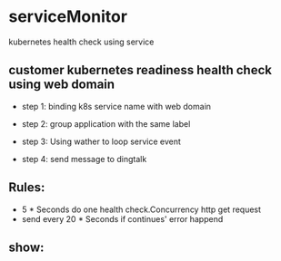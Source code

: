 # serviceMonitor
kubernetes health check using service


## customer kubernetes readiness health check using web domain

- step 1: binding k8s service name with web domain

- step 2: group application with the same label

- step 3: Using wather to loop service event

- step 4: send message to dingtalk

## Rules:

- 5 * Seconds do one health check.Concurrency http get request
- send every 20 * Seconds if continues' error happend


## show:
[](demo.png)
